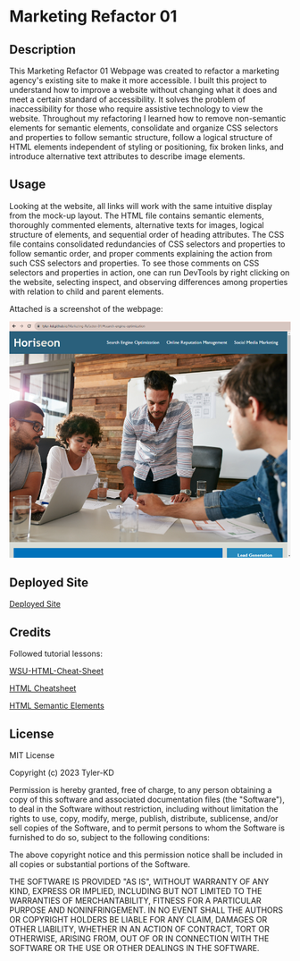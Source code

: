 # Marketing Refactor 01

## Description

This Marketing Refactor 01 Webpage was created to refactor a marketing agency's existing site to make it more accessible.  I built this project to understand how to improve a website without changing what it does and meet a certain standard of accessibility.  It solves the problem of inaccessibility for those who require assistive technology to view the website.  Throughout my refactoring I learned how to remove non-semantic elements for semantic elements, consolidate and organize CSS selectors and properties to follow semantic structure, follow a logical structure of HTML elements independent of styling or positioning, fix broken links, and introduce alternative text attributes to describe image elements.

## Usage

Looking at the website, all links will work with the same intuitive display from the mock-up layout.  The HTML file contains semantic elements, thoroughly commented elements, alternative texts for images, logical structure of elements, and sequential order of heading attributes.  The CSS file contains consolidated redundancies of CSS selectors and properties to follow semantic order, and proper comments explaining the action from such CSS selectors and properties.  To see those comments on CSS selectors and properties in action, one can run DevTools by right clicking on the website, selecting inspect, and observing differences among properties with relation to child and parent elements.


Attached is a screenshot of the webpage:

![Marketing-Refactor-01](<assets/images/Screenshot Marketing Refactor.png>)

## Deployed Site

[Deployed Site](https://tyler-kd.github.io/Marketing-Refactor-01/)

## Credits

Followed tutorial lessons:

[WSU-HTML-Cheat-Sheet](https://websitesetup.org/wp-content/uploads/2019/10/WSU-HTML-Cheat-Sheet.pdf)

[HTML Cheatsheet](https://coding-boot-camp.github.io/full-stack/html/html-cheatsheet)

[HTML Semantic Elements](https://www.w3schools.com/html/html5_semantic_elements.asp)


## License

MIT License

Copyright (c) 2023 Tyler-KD

Permission is hereby granted, free of charge, to any person obtaining a copy of this software and associated documentation files (the "Software"), to deal in the Software without restriction, including without limitation the rights to use, copy, modify, merge, publish, distribute, sublicense, and/or sell copies of the Software, and to permit persons to whom the Software is furnished to do so, subject to the following conditions:

The above copyright notice and this permission notice shall be included in all copies or substantial portions of the Software.

THE SOFTWARE IS PROVIDED "AS IS", WITHOUT WARRANTY OF ANY KIND, EXPRESS OR IMPLIED, INCLUDING BUT NOT LIMITED TO THE WARRANTIES OF MERCHANTABILITY, FITNESS FOR A PARTICULAR PURPOSE AND NONINFRINGEMENT. IN NO EVENT SHALL THE AUTHORS OR COPYRIGHT HOLDERS BE LIABLE FOR ANY CLAIM, DAMAGES OR OTHER LIABILITY, WHETHER IN AN ACTION OF CONTRACT, TORT OR OTHERWISE, ARISING FROM, OUT OF OR IN CONNECTION WITH THE SOFTWARE OR THE USE OR OTHER DEALINGS IN THE SOFTWARE.